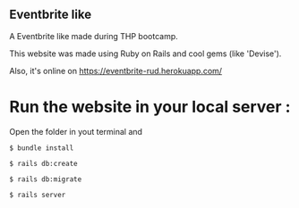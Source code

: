 ## Eventbrite like

A Eventbrite like made during THP bootcamp.

This website was made using Ruby on Rails and cool gems (like 'Devise').

Also, it's online on https://eventbrite-rud.herokuapp.com/

# Run the website in your local server :

Open the folder in yout terminal and
```shell
$ bundle install
```

```shell
$ rails db:create
```

```shell
$ rails db:migrate
```

```shell
$ rails server
```

